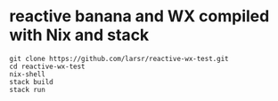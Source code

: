 # reactive banana and WX compiled with Nix and stack

    git clone https://github.com/larsr/reactive-wx-test.git
    cd reactive-wx-test
    nix-shell
    stack build
    stack run

